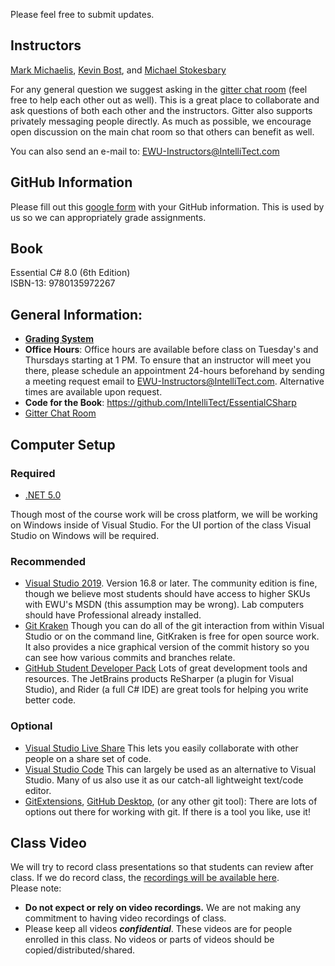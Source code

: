 Please feel free to submit updates.

## Instructors ##
[Mark Michaelis](https://github.com/MarkMichaelis), [Kevin Bost](https://github.com/Keboo), and [Michael Stokesbary](https://github.com/breaman)

For any general question we suggest asking in the [gitter chat room](https://gitter.im/IntelliTect/CSCD371-2021-Winter) (feel free to help each other out as well). This is a great place to collaborate and ask questions of both each other and the instructors. Gitter also supports privately messaging people directly. As much as possible, we encourage open discussion on the main chat room so that others can benefit as well.

You can also send an e-mail to: EWU-Instructors@IntelliTect.com

## GitHub Information
Please fill out this [google form](https://forms.gle/Ey1Tqs5tCvuqSS879) with your GitHub information. This is used by us so we can appropriately grade assignments.

## Book
Essential C# 8.0 (6th Edition)  
ISBN-13: 9780135972267

## General Information:
* [**Grading System**](Homework-Grading)
* **Office Hours**: Office hours are available before class on Tuesday's and Thursdays starting at 1 PM.  To ensure that an instructor will meet you there, please schedule an appointment 24-hours beforehand by sending a meeting request email to EWU-Instructors@IntelliTect.com.  Alternative times are available upon request.
* **Code for the Book**: https://github.com/IntelliTect/EssentialCSharp
* [Gitter Chat Room](https://gitter.im/IntelliTect/CSCD371-2021-Winter)

## Computer Setup ##

### Required ###
- [.NET 5.0](https://dotnet.microsoft.com/download)

Though most of the course work will be cross platform, we will be working on Windows inside of Visual Studio. For the UI portion of the class Visual Studio on Windows will be required. 

### Recommended ###
- [Visual Studio 2019](https://visualstudio.microsoft.com/downloads/). Version 16.8 or later. The community edition is fine, though we believe most students should have access to higher SKUs with EWU's MSDN (this assumption may be wrong). Lab computers should have Professional already installed.
- [Git Kraken](https://www.gitkraken.com/) Though you can do all of the git interaction from within Visual Studio or on the command line, GitKraken is free for open source work. It also provides a nice graphical version of the commit history so you can see how various commits and branches relate.
- [GitHub Student Developer Pack](https://education.github.com/students) Lots of great development tools and resources. The JetBrains products ReSharper (a plugin for Visual Studio), and Rider (a full C# IDE) are great tools for helping you write better code. 

### Optional ###
- [Visual Studio Live Share](https://visualstudio.microsoft.com/services/live-share/) This lets you easily collaborate with other people on a share set of code. 
- [Visual Studio Code](https://code.visualstudio.com/) This can largely be used as an alternative to Visual Studio. Many of us also use it as our catch-all lightweight text/code editor.
- [GitExtensions](https://gitextensions.github.io/), [GitHub Desktop](https://desktop.github.com/), (or any other git tool): There are lots of options out there for working with git. If there is a tool you like, use it! 

## Class Video ##
We will try to record class presentations so that students can review after class.  If we do record class, the [recordings will be available here](TODO).  
Please note:
* **Do not expect or rely on video recordings.**  We are not making any commitment to having video recordings of class. 
* Please keep all videos ***confidential***. These videos are for people enrolled in this class.  No videos or parts of videos should be copied/distributed/shared.